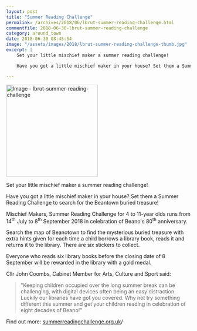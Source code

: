 ```yaml
---
layout: post
title: "Summer Reading Challenge"
permalink: /archives/2018/06/lbrut-summer-reading-challenge.html
commentfile: 2018-06-30-lbrut-summer-reading-challenge
category: around_town
date: 2018-06-30 08:45:54
image: "/assets/images/2018/lbrut-summer-reading-challenge-thumb.jpg"
excerpt: |
    Set your little mischief maker a summer reading challenge!

    Have you got a little mischief maker in your house? Set them a Summer Reading Challenge to search for the Beantown buried treasure!

---
```

<a href="/assets/images/2018/lbrut-summer-reading-challenge.jpg" title="Click for a larger image"><img src="/assets/images/2018/lbrut-summer-reading-challenge-thumb.jpg" width="250" alt="Image - lbrut-summer-reading-challenge"  class="photo right"/></a>

Set your little mischief maker a summer reading challenge!

Have you got a little mischief maker in your house? Set them a Summer Reading Challenge to search for the Beantown buried treasure!

Mischief Makers, Summer Reading Challenge for 4 to 11-year olds runs from 14<sup>th</sup> July to 8<sup>th</sup> September 2018 in celebration of Beano's 80<sup>th</sup> anniversary.

Search the map of Beanotown to find the mysterious buried treasure with extra hints given for each time a child borrows a library book, reads it and returns it to the library. There are six stickers to collect.

Everyone who reads six library books before the closing date of 8 September will be rewarded in the library with a gold medal.

Cllr John Coombs, Cabinet Member for Arts, Culture and Sport said:

> "Keeping children occupied over the long summer break can be challenging, with digital devices often being an easy distraction. Luckily our libraries have got you covered. Why not try something different this summer and get your children reading in celebration of eight decades of Beano!"


Find out more: [summerreadingchallenge.org.uk](https://summerreadingchallenge.org.uk)/
